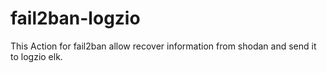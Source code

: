 # fail2ban-logzio
This Action for fail2ban allow recover information from shodan and send it to logzio elk. 
